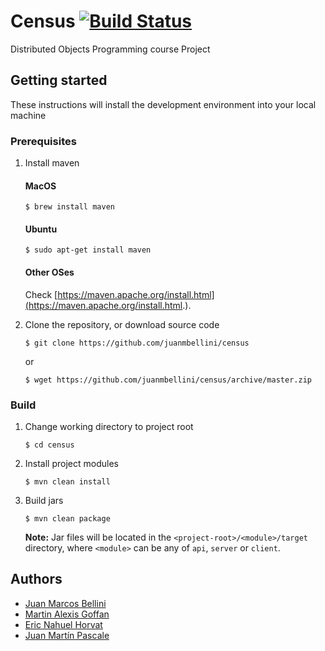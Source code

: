 # Census [![Build Status](https://travis-ci.org/juanmbellini/census.svg?branch=master)](https://travis-ci.org/juanmbellini/census)

Distributed Objects Programming course Project

## Getting started
These instructions will install the development environment into your local machine

### Prerequisites

1. Install maven

	#### MacOS
	```
	$ brew install maven
	```
	
	#### Ubuntu
	```
	$ sudo apt-get install maven
	```
	
	#### Other OSes
	Check [https://maven.apache.org/install.html](https://maven.apache.org/install.html.).

2. Clone the repository, or download source code
	
	```
	$ git clone https://github.com/juanmbellini/census
	```
	or
	
	```
	$ wget https://github.com/juanmbellini/census/archive/master.zip
	```

### Build

1. Change working directory to project root

	```
	$ cd census
	```

2. 	Install project modules

	```
	$ mvn clean install
	```
3. Build jars

	```
	$ mvn clean package
	```
	
	**Note:** Jar files will be located in the ```<project-root>/<module>/target``` directory, where ```<module>``` can be any of ```api```, ```server``` or ```client```.


## Authors

* [Juan Marcos Bellini](https://github.com/juanmbellini)
* [Martin Alexis Goffan](https://github.com/mgoffan)
* [Eric Nahuel Horvat](https://github.com/EricHorvat)
* [Juan Martín Pascale](https://github.com/jpascale)